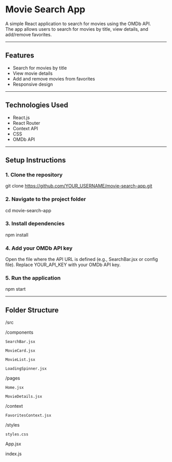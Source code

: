 # Movie Search App

A simple React application to search for movies using the OMDb API.  
The app allows users to search for movies by title, view details, and add/remove favorites.

---

## Features
- Search for movies by title
- View movie details
- Add and remove movies from favorites
- Responsive design

---

## Technologies Used
- React.js
- React Router
- Context API
- CSS
- OMDb API

---

## Setup Instructions

### 1. Clone the repository

git clone https://github.com/YOUR_USERNAME/movie-search-app.git

### 2. Navigate to the project folder

cd movie-search-app

### 3. Install dependencies

npm install

### 4. Add your OMDb API key

Open the file where the API URL is defined (e.g., SearchBar.jsx or config file).
Replace YOUR_API_KEY with your OMDb API key.

### 5. Run the application

npm start

---

## Folder Structure

/src

  /components
  
    SearchBar.jsx
    
    MovieCard.jsx
    
    MovieList.jsx
    
    LoadingSpinner.jsx
    
  /pages
  
    Home.jsx
    
    MovieDetails.jsx
    
  /context
  
    FavoritesContext.jsx
    
  /styles
  
    styles.css
    
  App.jsx
  
  index.js
  
